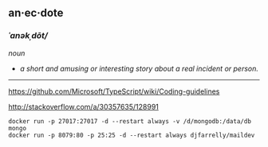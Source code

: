 ## an·ec·dote
### _ˈanəkˌdōt/_
_noun_

 - _a short and amusing or interesting story about a real incident or person._

---

https://github.com/Microsoft/TypeScript/wiki/Coding-guidelines

http://stackoverflow.com/a/30357635/128991

```
docker run -p 27017:27017 -d --restart always -v /d/mongodb:/data/db mongo
docker run -p 8079:80 -p 25:25 -d --restart always djfarrelly/maildev
```

